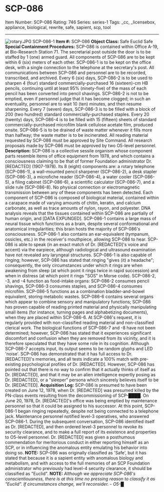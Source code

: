 # SCP-086
Item Number: SCP-086
Rating: 746
Series: series-1
Tags: _cc, _licensebox, appliance, biological, rewrite, safe, sapient, scp, tool

---

![rotary.JPG](https://scp-wiki.wdfiles.com/local--files/scp-086/rotary.JPG)
SCP-086-1
**Item #:** SCP-086
**Object Class:** Safe Euclid Safe
**Special Containment Procedures:** SCP-086 is contained within Office A-19, at Bio-Research Station 71. The secretarial post outside the door is to be staffed by 1 (one) armed guard. All components of SCP-086 are to be kept within 6 (six) meters of each other.
SCP-086-1 is to be kept on the office desk, with a single connection to the telephone at the secretary's post. All communications between SCP-086 and personnel are to be recorded, transcribed, and archived.
Every 6 (six) days, SCP-086-2 is to be used to sharpen 4 (four) standard commercially-purchased 16 (sixteen)-cm HB pencils, continuing until at least 95% (ninety-five) of the mass of each pencil has been converted into pencil shavings. SCP-086-2 is not to be emptied, even if personnel judge that it has become clogged; in such an eventuality, personnel are to wait 10 (ten) minutes, and then resume sharpening.
Every 7 (seven) days, SCP-086-3 is to be filled with a block of 200 (two hundred) standard commercially-purchased staples.
Every 20 (twenty) days, SCP-086-4 is to be filled with 15 (fifteen) sheets of standard commercially-purchased microfilm blank cellulose acetate film, produced onsite.
SCP-086-5 is to be drained of waste matter whenever it fills more than halfway; the waste matter is to be incinerated.
All reading material requested by SCP-086 must be approved by Site Command. All research proposals made by SCP-086 must be approved by two O5-level personnel.
**Description:** SCP-086 is a collective sessile organism whose component parts resemble items of office equipment from 1978, and which contains a consciousness claiming to be that of former Foundation administrator Dr. [REDACTED] (1907-1978). Its 8 (eight) components are: a rotary telephone (SCP-086-1), a wall-mounted pencil sharpener (SCP-086-2), a desk stapler (SCP-086-3), a microfiche reader (SCP-086-4), a water cooler (SCP-086-5), a filing cabinet (SCP-086-6), a scientific calculator (SCP-086-7), and a slide rule (SCP-086-8). No physical connection or electromagnetic transmission between any of these components has been detected.
Each component of SCP-086 is composed of biological material, contained within a carapace made of varying amounts of chitin, keratin, and calcium carbonate, as well as trace amounts of nylon, rayon, and polyester. DNA analysis reveals that the tissues contained within SCP-086 are partially of human origin, and [DATA EXPUNGED].
SCP-086-1 contains a large mass of neural tissue which functions as a brain, despite several conformational and anatomical irregularities; this brain hosts the majority of SCP-086's consciousness.
SCP-086-1 also contains an ear-equivalent (tympanum, ossicles, etc.) in the receiver's mouthpiece, allowing SCP-086 to hear. SCP-086 is able to speak (in an exact match of Dr. [REDACTED]'s voice and accent) via the earpiece, although radiological and ultrasound examination have not revealed any laryngeal structures. SCP-086-1 is also capable of ringing; however, SCP-086 has stated that ringing "gives (it) a headache"; consequently, the only circumstances under which it rings are when awakening from sleep (at which point it rings twice in rapid succession) and when in distress (at which point it rings "SOS" in Morse code).
SCP-086-2, -3, and -4 function as food-intake organs: SCP-086-2 consumes pencil shavings, SCP-086-3 consumes staples, and SCP-086-4 consumes microfilm. SCP-086-5 functions as a combination bladder-and-bowel equivalent, storing metabolic wastes.
SCP-086-6 contains several organs which appear to combine sensory and manipulatory functions; SCP-086 has proven capable of reading printed material and physically manipulating small items (for instance, turning pages and alphabetizing documents), when they are placed within SCP-086-6. At SCP-086's request, it is regularly provided with non-classified reading material and non-classified clerical work.
The biological functions of SCP-086-7 and -8 have not been determined; however, SCP-086 has stated that it experiences significant discomfort and confusion when they are removed from its vicinity, and it is therefore speculated that they have some role in its cognition. Although SCP-086-7 accepts input, its output seems to be random glyphs and LED 'noise'.
SCP-086 has demonstrated that it has full access to Dr. [REDACTED]'s memories, and all tests indicate a 100% match with pre-existing psychological profiles of Dr. [REDACTED]. However, SCP-086 has pointed out that there is no way to confirm that it actually thinks of itself as Dr. [REDACTED], and that it may be an alien intelligence expertly posing as Dr. [REDACTED], or a "sleeper" persona which sincerely believes itself to be Dr. [REDACTED].
**Acquisition Log:**
SCP-086 is presumed to have been created on June 12, 1978, when Dr. [REDACTED] was presumed killed by the PN-class events resulting from the decommissioning of SCP-████. On June 20, 1978, Dr. [REDACTED]'s office was being emptied by maintenance personnel so that it could be assigned to his successor. At this point, SCP-086-1 began ringing repeatedly, despite not being connected to a telephone jack. Maintenance personnel notified level-3 operatives, who answered SCP-086-1.
During the subsequent conversation, SCP-086 identified itself as Dr. [REDACTED], and then ordered level-3 personnel to revoke its security clearance, and to make a full report of its existence and properties to O5-level personnel.
Dr. [REDACTED] was given a posthumous commendation for meritorious conduct in either reporting himself as an SCP, or in influencing the anomalous entity emulating his behavior into doing so.
**NOTE:** SCP-086 was originally classified as 'Safe', but it has stated that because it is a sapient entity with anomalous biology and metabolism, and with access to the full memories of an SCP Foundation administrator who previously had level-4 security clearance, it should be classified as "Euclid".
**NOTE:** _Although we appreciate SCP-086's conscientiousness, there is at this time no pressing reason to classify it as "Euclid". If circumstances change, we'll reconsider. - O5-█_